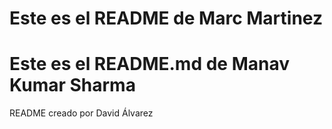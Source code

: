 # Este es el README de Marc Martinez
# Este es el README.md de Manav Kumar Sharma
README creado por David Álvarez